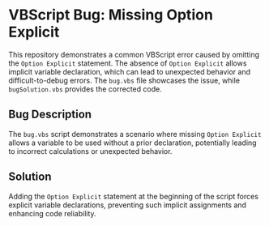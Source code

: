 # VBScript Bug: Missing Option Explicit
This repository demonstrates a common VBScript error caused by omitting the `Option Explicit` statement.  The absence of `Option Explicit` allows implicit variable declaration, which can lead to unexpected behavior and difficult-to-debug errors.  The `bug.vbs` file showcases the issue, while `bugSolution.vbs` provides the corrected code.

## Bug Description
The `bug.vbs` script demonstrates a scenario where missing `Option Explicit` allows a variable to be used without a prior declaration, potentially leading to incorrect calculations or unexpected behavior. 

## Solution
Adding the `Option Explicit` statement at the beginning of the script forces explicit variable declarations, preventing such implicit assignments and enhancing code reliability.